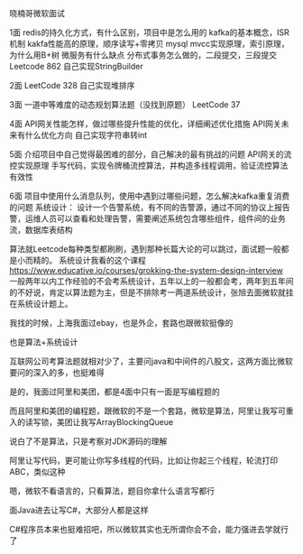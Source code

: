 晓楠哥微软面试

1面
redis的持久化方式，有什么区别，项目中是怎么用的
kafka的基本概念，ISR机制
kakfa性能高的原理，顺序读写+零拷贝
mysql mvcc实现原理，索引原理，为什么用B+树
微服务有什么缺点
分布式事务怎么做的，二段提交，三段提交
Leetcode 862 
自己实现StringBuilder

2面
LeetCode 328 
自己实现堆排序

3面
一道中等难度的动态规划算法题（没找到原题） 
LeetCode 37

4面
API网关性能怎样，做过哪些提升性能的优化，详细阐述优化措施
API网关未来有什么优化方向
自己实现字符串转int

5面
介绍项目中自己觉得最困难的部分，自己解决的最有挑战的问题
API网关的流控实现原理
手写代码，实现令牌桶流控算法，并构造多线程调用，验证流控算法有效性

6面
项目中使用什么消息队列，使用中遇到过哪些问题，怎么解决kafka重复消费的问题
系统设计： 设计一个告警系统，有不同的告警源，通过不同的协议上报告警，运维人员可以查看和处理告警，需要阐述系统包含哪些组件，组件间的业务流，数据库表结构



算法就Leetcode每种类型都刷刷，遇到那种长篇大论的可以跳过，面试题一般都是小而精的。
系统设计我看的这个课程  https://www.educative.io/courses/grokking-the-system-design-interview  
一般两年以内工作经验的不会考系统设计，五年以上的一般都会考，两年到五年间的不好说，肯定以算法题为主，但是不排除考一两道系统设计，张旭去面微软就挂在系统设计题上。



我找的时候，上海我面过ebay，也是外企，套路也跟微软挺像的

也是算法+系统设计

互联网公司考算法题就相对少了，主要问java和中间件的八股文，这两方面比微软要问的深入的多，也挺难得

是的，我面过阿里和美团，都是4面中只有一面是写编程题的

而且阿里和美团的编程题，跟微软的不是一个套路，微软是算法，阿里让我写可重入的读写锁，美团让我写ArrayBlockingQueue

说白了不是算法，只是考察对JDK源码的理解

阿里让写代码，更可能让你写多线程的代码，比如让你起三个线程，轮流打印ABC，类似这种

嗯，微软不看语言的，只看算法，题目你拿什么语言写都行

面Java进去让写C#，大部分人都是这样

C#程序员本来也挺难招吧，所以微软其实也无所谓你会不会，能力强进去学就行了